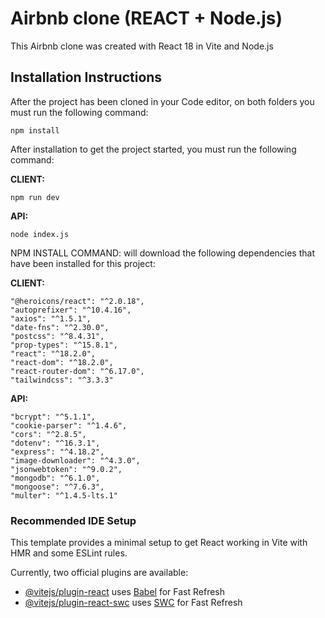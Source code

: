 # Airbnb clone (REACT + Node.js)

This Airbnb clone was created with React 18 in Vite and Node.js

## Installation Instructions

After the project has been cloned in your Code editor, on both folders you must run the following command:

```
npm install
```

After installation to get the project started, you must run the following command:

**CLIENT:**

```
npm run dev
```

**API:**

```
node index.js
```

NPM INSTALL COMMAND: will download the following dependencies that have been installed for this project:

**CLIENT:**

```
"@heroicons/react": "^2.0.18",
"autoprefixer": "^10.4.16",
"axios": "^1.5.1",
"date-fns": "^2.30.0",
"postcss": "^8.4.31",
"prop-types": "^15.8.1",
"react": "^18.2.0",
"react-dom": "^18.2.0",
"react-router-dom": "^6.17.0",
"tailwindcss": "^3.3.3"
```

**API:**

```
"bcrypt": "^5.1.1",
"cookie-parser": "^1.4.6",
"cors": "^2.8.5",
"dotenv": "^16.3.1",
"express": "^4.18.2",
"image-downloader": "^4.3.0",
"jsonwebtoken": "^9.0.2",
"mongodb": "^6.1.0",
"mongoose": "^7.6.3",
"multer": "^1.4.5-lts.1"
```

### Recommended IDE Setup

This template provides a minimal setup to get React working in Vite with HMR and some ESLint rules.

Currently, two official plugins are available:

- [@vitejs/plugin-react](https://github.com/vitejs/vite-plugin-react/blob/main/packages/plugin-react/README.md) uses [Babel](https://babeljs.io/) for Fast Refresh
- [@vitejs/plugin-react-swc](https://github.com/vitejs/vite-plugin-react-swc) uses [SWC](https://swc.rs/) for Fast Refresh
